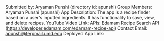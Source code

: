 Submitted by: Aryaman Punshi (directory id: apunshi)
Group Members: Aryaman Punshi (apunshi)
App Description: The app is a recipe finder based on a user's inputted ingredients. It has functionality to save, view, and delete recipes. 
YouTube Video Link: 
APIs: Edamam Recipe Search API (https://developer.edamam.com/edamam-recipe-api)
Contact Email: apunshi@terpmail.umd.edu
Deployed App Link: 